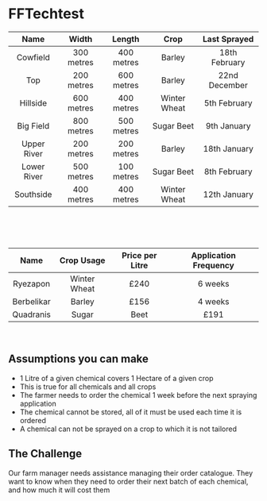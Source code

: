 # FFTechtest

| Name |  Width | Length | Crop | Last Sprayed
| :-----: | :-------:  | :------:  | :------:  | :------: |
| Cowfield| 300 metres |400 metres |Barley |18th February 
| Top |200 metres |600 metres| Barley |22nd December
| Hillside | 600 metres |400 metres |Winter Wheat| 5th February
| Big Field |800 metres |500 metres |Sugar Beet| 9th January
| Upper River |200 metres |200 metres |Barley |18th January
| Lower River |500 metres |100 metres |Sugar Beet| 8th February
| Southside |400 metres |400 metres |Winter Wheat |12th January


</br>
</br>
</br>

| Name |  Crop Usage | Price per Litre | Application Frequency
| :-----: | :-------:  | :------:  | :------:  | 
|Ryezapon | Winter Wheat |£240| 6 weeks
|Berbelikar |Barley |£156| 4 weeks
|Quadranis| Sugar| Beet| £191| 9 weeks

</br>

## Assumptions you can make
- 1 Litre of a given chemical covers 1 Hectare of a given crop
- This is true for all chemicals and all crops
- The farmer needs to order the chemical 1 week before the next spraying application
- The chemical cannot be stored, all of it must be used each time it is ordered
- A chemical can not be sprayed on a crop to which it is not tailored

## The Challenge
Our farm manager needs assistance managing their order catalogue. They want to know
when they need to order their next batch of each chemical, and how much it will cost them

